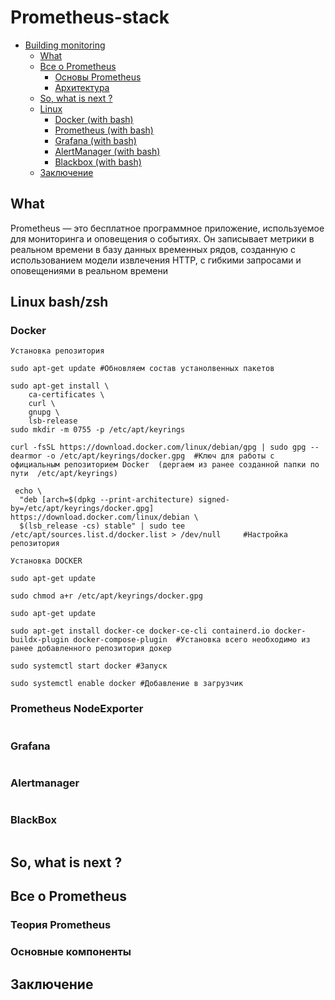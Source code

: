 # Prometheus-stack

 - [Building monitoring](#Сборка-приложения-в-DOCKER-с-помощью-Jenkins-pipline)
   - [What](#what)
   - [Все о Prometheus](#Все-о-Prometheus)
     - [Основы Prometheus](#Теория-Prometheus)
     - [Архитектура](#Основые-компоненты)
   - [So, what is next ?](#So-,-what-is-next-?)
   - [Linux](#linux-bashzsh)
     - [Docker (with bash)](#Docker)
     - [Prometheus (with bash)](#Prometheus-NodeExporter)
     - [Grafana (with bash)](#Grafana)
     - [AlertManager (with bash)](#Alertmanager)
     - [Blackbox (with bash)](#BlackBox)
   - [Заключение](#Заключение)

## What

Prometheus — это бесплатное программное приложение, используемое для мониторинга и оповещения о событиях. Он записывает метрики в реальном времени в базу данных временных рядов, созданную с использованием модели извлечения HTTP, с гибкими запросами и оповещениями в реальном времени


## Linux bash/zsh

### Docker

```
Установка репозитория

sudo apt-get update #Обновляем состав устанолвенных пакетов 

sudo apt-get install \
    ca-certificates \
    curl \
    gnupg \
    lsb-release
sudo mkdir -m 0755 -p /etc/apt/keyrings

curl -fsSL https://download.docker.com/linux/debian/gpg | sudo gpg --dearmor -o /etc/apt/keyrings/docker.gpg  #Ключ для работы с официальным репозиторием Docker  (дергаем из ранее созданной папки по пути  /etc/apt/keyrings)

 echo \
  "deb [arch=$(dpkg --print-architecture) signed-by=/etc/apt/keyrings/docker.gpg] https://download.docker.com/linux/debian \
  $(lsb_release -cs) stable" | sudo tee /etc/apt/sources.list.d/docker.list > /dev/null     #Настройка репозитория

Установка DOCKER

sudo apt-get update

sudo chmod a+r /etc/apt/keyrings/docker.gpg

sudo apt-get update

sudo apt-get install docker-ce docker-ce-cli containerd.io docker-buildx-plugin docker-compose-plugin  #Установка всего необходимо из ранее добавленного репозитория докер

sudo systemctl start docker #Запуск

sudo systemctl enable docker #Добавление в загрузчик 

```
### Prometheus NodeExporter

```

```

### Grafana

```

```
### Alertmanager

```

```
### BlackBox

```

```


## So, what is next ?



## Все о Prometheus

### Теория Prometheus


### Основные компоненты


## Заключение
